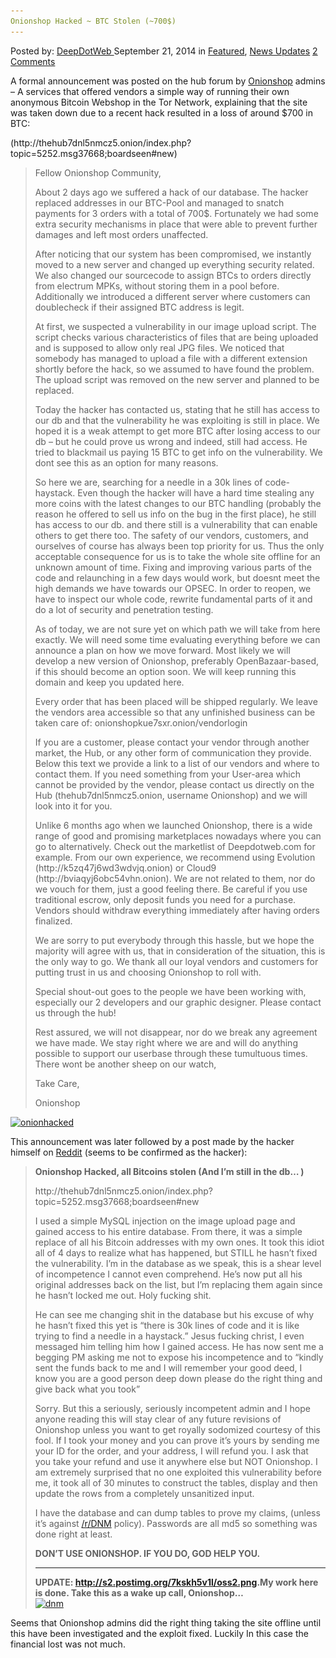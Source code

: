 ```yaml
---
Onionshop Hacked ~ BTC Stolen (~700$)
---
```

<article class="post-listing post-7155 post type-post status-publish format-standard has-post-thumbnail hentry  tag-1968 tag-hacked tag-onionshop tag-stolen">
    <div class="post-inner">
        <span>Posted by: <a href="https://www.deepdotweb.com/author/admin/" title="">DeepDotWeb </a></span>
    <span>September 21, 2014</span>
    <span>in <a href="https://www.deepdotweb.com/category/deepdot-news/" rel="category tag">Featured</a>, <a href="https://www.deepdotweb.com/category/news-updates/" rel="category tag">News Updates</a></span>
    <span><a href="https://www.deepdotweb.com/2014/09/21/onionshop-hacked-btc-stolen-700/#comments">2 Comments</a></span>
    </p>
    <div class="clear"></div>
    <div class="entry">
    <p>A formal announcement was posted on the hub forum by <a href="http://www.deepdotweb.com/marketplace-directory/listing/onionshop">Onionshop</a> admins &#8211; A services that offered vendors a simple way of running their own anonymous Bitcoin Webshop in the Tor Network, explaining that the site was taken down due to a recent hack resulted in a loss of around $700 in BTC:</p>
    <p>(http://thehub7dnl5nmcz5.onion/index.php?topic=5252.msg37668;boardseen#new)</p>
    <blockquote><p>Fellow Onionshop Community,</p>
    <p>About 2 days ago we suffered a hack of our database. The hacker replaced addresses in our BTC-Pool and managed to snatch payments for 3 orders with a total of 700$. Fortunately we had some extra security mechanisms in place that were able to prevent further damages and left most orders unaffected.</p>
    <p>After noticing that our system has been compromised, we instantly moved to a new server and changed up everything security related. We also changed our sourcecode to assign BTCs to orders directly from electrum MPKs, without storing them in a pool before. Additionally we introduced a different server where customers can doublecheck if their assigned BTC address is legit.</p>
    <p>At first, we suspected a vulnerability in our image upload script. The script checks various characteristics of files that are being uploaded and is supposed to allow only real JPG files. We noticed that somebody has managed to upload a file with a different extension shortly before the hack, so we assumed to have found the problem. The upload script was removed on the new server and planned to be replaced.</p>
    <p>Today the hacker has contacted us, stating that he still has access to our db and that the vulnerability he was exploiting is still in place. We hoped it is a weak attempt to get more BTC after losing access to our db &#8211; but he could prove us wrong and indeed, still had access. He tried to blackmail us paying 15 BTC to get info on the vulnerability. We dont see this as an option for many reasons.</p>
    <p>So here we are, searching for a needle in a 30k lines of code-haystack. Even though the hacker will have a hard time stealing any more coins with the latest changes to our BTC handling (probably the reason he offered to sell us info on the bug in the first place), he still has access to our db. and there still is a vulnerability that can enable others to get there too. The safety of our vendors, customers, and ourselves of course has always been top priority for us. Thus the only acceptable consequence for us is to take the whole site offline for an unknown amount of time. Fixing and improving various parts of the code and relaunching in a few days would work, but doesnt meet the high demands we have towards our OPSEC. In order to reopen, we have to inspect our whole code, rewrite fundamental parts of it and do a lot of security and penetration testing.</p>
    <p>As of today, we are not sure yet on which path we will take from here exactly. We will need some time evaluating everything before we can announce a plan on how we move forward. Most likely we will develop a new version of Onionshop, preferably OpenBazaar-based, if this should become an option soon. We will keep running this domain and keep you updated here.</p>
    <p>Every order that has been placed will be shipped regularly. We leave the vendors area accessible so that any unfinished business can be taken care of: onionshopkue7sxr.onion/vendorlogin</p>
    <p>If you are a customer, please contact your vendor through another market, the Hub, or any other form of communication they provide. Below this text we provide a link to a list of our vendors and where to contact them. If you need something from your User-area which cannot be provided by the vendor, please contact us directly on the Hub (thehub7dnl5nmcz5.onion, username Onionshop) and we will look into it for you.</p>
    <p>Unlike 6 months ago when we launched Onionshop, there is a wide range of good and promising marketplaces nowadays where you can go to alternatively. Check out the marketlist of Deepdotweb.com for example. From our own experience, we recommend using Evolution (http://k5zq47j6wd3wdvjq.onion) or Cloud9 (http://bviaqyj6obc54vhn.onion). We are not related to them, nor do we vouch for them, just a good feeling there. Be careful if you use traditional escrow, only deposit funds you need for a purchase. Vendors should withdraw everything immediately after having orders finalized.</p>
    <p>We are sorry to put everybody through this hassle, but we hope the majority will agree with us, that in consideration of the situation, this is the only way to go. We thank all our loyal vendors and customers for putting trust in us and choosing Onionshop to roll with.</p>
    <p>Special shout-out goes to the people we have been working with, especially our 2 developers and our graphic designer. Please contact us through the hub!</p>
    <p>Rest assured, we will not disappear, nor do we break any agreement we have made. We stay right where we are and will do anything possible to support our userbase through these tumultuous times. There wont be another sheep on our watch,</p>
    <p>Take Care,</p>
    <p>Onionshop</p></blockquote>
    <p><a href="/imgs/2014/09/onionhacked.png"><img class="aligncenter  wp-image-7156" src="/imgs/2014/09/onionhacked.png" alt="onionhacked" width="642" height="353" srcset="/imgs/2014/09/onionhacked.png 978w, /imgs/2014/09/onionhacked-300x165.png 300w" sizes="(max-width: 642px) 100vw, 642px"/></a></p>
    <p>This announcement was later followed by a post made by the hacker himself on <a href="http://www.reddit.com/r/DarkNetMarkets/comments/2gyefs/onionshop_hacked_all_bitcoins_stolen_and_im_still/" target="_blank">Reddit</a> (seems to be confirmed as the hacker):</p>
    <div class="usertext-body may-blank-within">
    <div class="md">
    <blockquote><p><strong>Onionshop Hacked, all Bitcoins stolen (And I&#8217;m still in the db&#8230; )</strong></p>
    <p>http://thehub7dnl5nmcz5.onion/index.php?topic=5252.msg37668;boardseen#new</p>
    <p>I used a simple MySQL injection on the image upload page and gained access to his entire database. From there, it was a simple replace of all his Bitcoin addresses with my own ones. It took this idiot all of 4 days to realize what has happened, but STILL he hasn&#8217;t fixed the vulnerability. I&#8217;m in the database as we speak, this is a shear level of incompetence I cannot even comprehend. He&#8217;s now put all his original addresses back on the list, but I&#8217;m replacing them again since he hasn&#8217;t locked me out. Holy fucking shit.</p>
    <p>He can see me changing shit in the database but his excuse of why he hasn&#8217;t fixed this yet is &#8220;there is 30k lines of code and it is like trying to find a needle in a haystack.&#8221; Jesus fucking christ, I even messaged him telling him how I gained access. He has now sent me a begging PM asking me not to expose his incompetence and to &#8220;kindly sent the funds back to me and I will remember your good deed, I know you are a good person deep down please do the right thing and give back what you took&#8221;</p>
    <p>Sorry. But this a seriously, seriously incompetent admin and I hope anyone reading this will stay clear of any future revisions of Onionshop unless you want to get royally sodomized courtesy of this fool. If I took your money and you can prove it&#8217;s yours by sending me your ID for the order, and your address, I will refund you. I ask that you take your refund and use it anywhere else but NOT Onionshop. I am extremely surprised that no one exploited this vulnerability before me, it took all of 30 minutes to construct the tables, display and then update the rows from a completely unsanitized input.</p>
    <p>I have the database and can dump tables to prove my claims, (unless it&#8217;s against <a href="http://www.reddit.com/r/DNM">/r/DNM</a> policy). Passwords are all md5 so something was done right at least.</p>
    <p><strong>DON&#8217;T USE ONIONSHOP. IF YOU DO, GOD HELP YOU.</strong></p>
    <hr/>
    <p><strong>UPDATE: <a href="http://s2.postimg.org/7kskh5v1l/oss2.png" target="_blank">http://s2.postimg.org/7kskh5v1l/oss2.png</a>.</strong><strong>My work here is done. Take this as a wake up call, Onionshop&#8230;<br/>
    </strong> <a href="/imgs/2014/09/dnm.png"><img class="aligncenter size-full wp-image-7160" src="/imgs/2014/09/dnm.png" alt="dnm" width="982" height="542" srcset="/imgs/2014/09/dnm.png 982w, /imgs/2014/09/dnm-300x166.png 300w" sizes="(max-width: 982px) 100vw, 982px"/></a></p></blockquote>
    <p>Seems that Onionshop admins did the right thing taking the site offline until this have been investigated and the exploit fixed. Luckily In this case the financial lost was not much.</p>
    </div>
    </div>
    </div>
    <span style="display:none"><a href="https://www.deepdotweb.com/tag/700/" rel="tag">700</a> <a href="https://www.deepdotweb.com/tag/btc/" rel="tag">btc</a> <a href="https://www.deepdotweb.com/tag/hacked/" rel="tag">hacked</a> <a href="https://www.deepdotweb.com/tag/onionshop/" rel="tag">onionshop</a> <a href="https://www.deepdotweb.com/tag/stolen/" rel="tag">stolen</a></span> <span style="display:none" class="updated">2014-09-21</span>
    <div style="display:none" class="vcard author" itemprop="author" itemscope itemtype="http://schema.org/Person"><strong class="fn" itemprop="name">
    </div>
</article>

